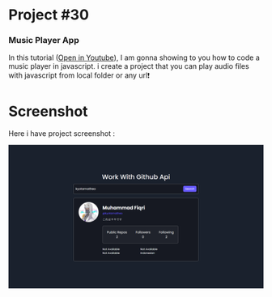 # Project #30

### Music Player App
In this tutorial ([Open in Youtube](https://youtu.be/KndQpfPkOOY)),  I am gonna showing to you how to code a music player in javascript. i create a project that you can play audio files with javascript from local folder or any url❗️

# Screenshot
Here i have project screenshot :

![screenshot](result.png)
